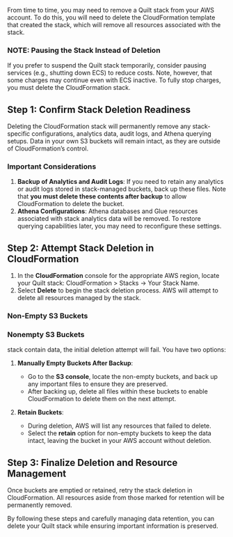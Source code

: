 <!-- markdownlint-disable-next-line first-line-h1 -->
From time to time, you may need to remove a Quilt stack from your AWS account.
To do this, you will need to delete the CloudFormation template that created the
stack, which will remove all resources associated with the stack.

### NOTE: Pausing the Stack Instead of Deletion

If you prefer to suspend the Quilt stack temporarily, consider pausing services
(e.g., shutting down ECS) to reduce costs. Note, however, that some charges may
continue even with ECS inactive. To fully stop charges, you must delete the
CloudFormation stack.

## Step 1: Confirm Stack Deletion Readiness

Deleting the CloudFormation stack will permanently remove any stack-specific
configurations, analytics data, audit logs, and Athena querying setups. Data in
your own S3 buckets will remain intact, as they are outside of CloudFormation’s
control.

### Important Considerations

1. **Backup of Analytics and Audit Logs**: If you need to retain any analytics
   or audit logs stored in stack-managed buckets, back up these files. Note that
   **you must delete these contents after backup** to allow CloudFormation to
   delete the bucket.
2. **Athena Configurations**: Athena databases and Glue resources associated
   with stack analytics data will be removed. To restore querying capabilities
   later, you may need to reconfigure these settings.

## Step 2: Attempt Stack Deletion in CloudFormation

1. In the **CloudFormation** console for the appropriate AWS region, locate your
   Quilt stack: CloudFormation > Stacks -> Your Stack Name.
2. Select **Delete** to begin the stack deletion process. AWS will attempt to
   delete all resources managed by the stack.

### Non-Empty S3 Buckets

### Nonempty S3 Buckets
stack contain data, the initial deletion attempt will fail. You have two
options:

1. **Manually Empty Buckets After Backup**:
   - Go to the **S3 console**, locate the non-empty buckets, and back up any
     important files to ensure they are preserved.
   - After backing up, delete all files within these buckets to enable
     CloudFormation to delete them on the next attempt.

2. **Retain Buckets**:
   - During deletion, AWS will list any resources that failed to delete.
   - Select the **retain** option for non-empty buckets to keep the data intact,
     leaving the bucket in your AWS account without deletion.

## Step 3: Finalize Deletion and Resource Management

Once buckets are emptied or retained, retry the stack deletion in
CloudFormation. All resources aside from those marked for retention will be
permanently removed.

By following these steps and carefully managing data retention, you can delete
your Quilt stack while ensuring important information is preserved.
